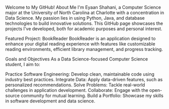 Welcome to My GitHub!
About Me
I'm Eyaan Shahani, a Computer Science major at the University of North Carolina at Charlotte with a concentration in Data Science. My passion lies in using Python, Java, and database technologies to build innovative solutions. This GitHub page showcases the projects I've developed, both for academic purposes and personal interest.

Featured Project: BookReader
BookReader is an application designed to enhance your digital reading experience with features like customizable reading environments, efficient library management, and progress tracking.

Goals and Objectives
As a Data Science-focused Computer Science student, I aim to:

Practice Software Engineering: Develop clean, maintainable code using industry best practices.
Integrate Data: Apply data-driven features, such as personalized recommendations.
Solve Problems: Tackle real-world challenges in application development.
Collaborate: Engage with the open-source community for mutual learning.
Build a Portfolio: Showcase my skills in software development and data science.
